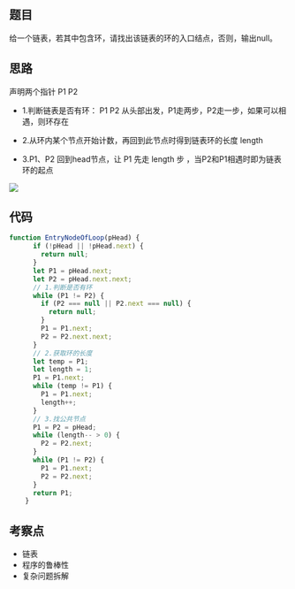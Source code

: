 ## 题目

给一个链表，若其中包含环，请找出该链表的环的入口结点，否则，输出null。

## 思路

声明两个指针 P1 P2

- 1.判断链表是否有环： P1 P2 从头部出发，P1走两步，P2走一步，如果可以相遇，则环存在

- 2.从环内某个节点开始计数，再回到此节点时得到链表环的长度 length

- 3.P1、P2 回到head节点，让 P1 先走 length 步 ，当P2和P1相遇时即为链表环的起点

![](../dist/img/链表中环的入口节点.png)

## 代码

```js
function EntryNodeOfLoop(pHead) {
      if (!pHead || !pHead.next) {
        return null;
      }
      let P1 = pHead.next;
      let P2 = pHead.next.next;
      // 1.判断是否有环
      while (P1 != P2) {
        if (P2 === null || P2.next === null) {
          return null;
        }
        P1 = P1.next;
        P2 = P2.next.next;
      }
      // 2.获取环的长度
      let temp = P1;
      let length = 1;
      P1 = P1.next;
      while (temp != P1) {
        P1 = P1.next;
        length++;
      }
      // 3.找公共节点
      P1 = P2 = pHead;
      while (length-- > 0) {
        P2 = P2.next;
      }
      while (P1 != P2) {
        P1 = P1.next;
        P2 = P2.next;
      }
      return P1;
    }
```

## 考察点

- 链表
- 程序的鲁棒性
- 复杂问题拆解
